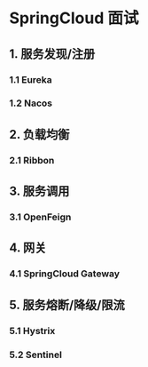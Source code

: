 # SpringCloud 面试

## 1. 服务发现/注册

### 1.1 Eureka

### 1.2 Nacos

## 2. 负载均衡

### 2.1 Ribbon

## 3. 服务调用

### 3.1 OpenFeign

## 4. 网关

### 4.1 SpringCloud Gateway

## 5. 服务熔断/降级/限流

### 5.1 Hystrix

### 5.2 Sentinel



